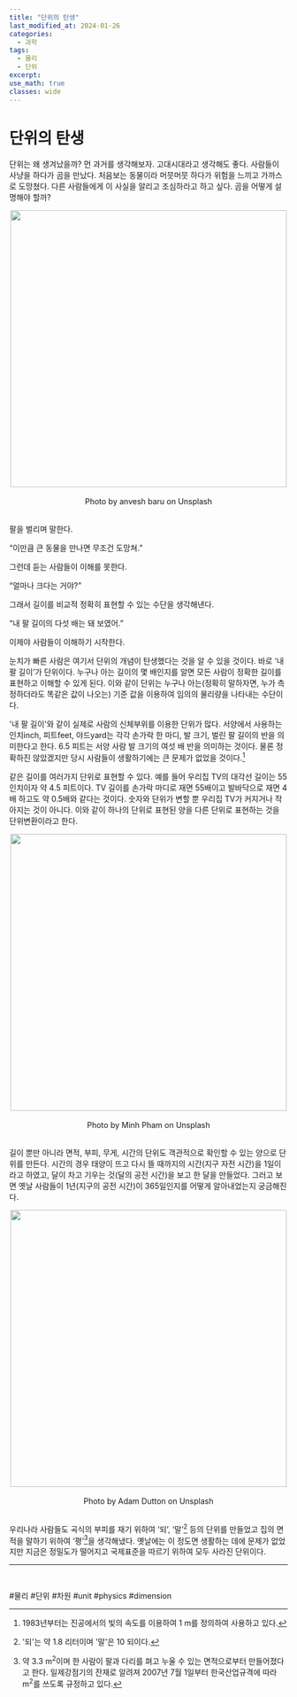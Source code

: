 ```yaml
---
title: "단위의 탄생"
last_modified_at: 2024-01-26
categories:
  - 과학
tags:
  - 물리
  - 단위
excerpt: 
use_math: true
classes: wide
---
```




# 단위의 탄생
단위는 왜 생겨났을까? 먼 과거를 생각해보자. 고대시대라고 생각해도 좋다. 사람들이 사냥을 하다가 곰을 만났다. 처음보는 동물이라 머뭇머뭇 하다가 위험을 느끼고 가까스로 도망쳤다. 다른 사람들에게 이 사실을 알리고 조심하라고 하고 싶다. 곰을 어떻게 설명해야 할까?
 

<center>
  <img src='{{"/assets/img/단위/곰.jpg" | relative_url}}' width="500"><br>
<br>
Photo by anvesh baru on Unsplash
<br>
<br>
</center>

팔을 벌리며 말한다.

“이만큼 큰 동물을 만나면 무조건 도망쳐.”

그런데 듣는 사람들이 이해를 못한다.

“얼마나 크다는 거야?”

그래서 길이를 비교적 정확히 표현할 수 있는 수단을 생각해낸다.

“내 팔 길이의 다섯 배는 돼 보였어.”

이제야 사람들이 이해하기 시작한다.

눈치가 빠른 사람은 여기서 단위의 개념이 탄생했다는 것을 알 수 있을 것이다. 바로 ‘내 팔 길이’가 단위이다. 누구나 아는 길이의 몇 배인지를 알면 모든 사람이 정확한 길이를 표현하고 이해할 수 있게 된다. 이와 같이 단위는 누구나 아는(정확히 말하자면, 누가 측정하더라도 똑같은 값이 나오는) 기준 값을 이용하여 임의의 물리량을 나타내는 수단이다.

'내 팔 길이'와 같이 실제로 사람의 신체부위를 이용한 단위가 많다. 서양에서 사용하는 인치inch, 피트feet, 야드yard는 각각 손가락 한 마디, 발 크기, 벌린 팔 길이의 반을 의미한다고 한다. 6.5 피트는 서양 사람 발 크기의 여섯 배 반을 의미하는 것이다. 물론 정확하진 않았겠지만 당시 사람들이 생활하기에는 큰 문제가 없었을 것이다.[^1]

같은 길이를 여러가지 단위로 표현할 수 있다. 예를 들어 우리집 TV의 대각선 길이는 55 인치이자 약 4.5 피트이다. TV 길이를 손가락 마디로 재면 55배이고 발바닥으로 재면 4배 하고도 약 0.5배와 같다는 것이다. 숫자와 단위가 변할 뿐 우리집 TV가 커지거나 작아지는 것이 아니다. 이와 같이 하나의 단위로 표현된 양을 다른 단위로 표현하는 것을 단위변환이라고 한다.

<center>
  <img src='{{"/assets/img/단위/TV.jpg" | relative_url}}' width="500"><br>
<br>
Photo by Minh Pham on Unsplash
<br>
<br>
</center>

길이 뿐만 아니라 면적, 부피, 무게, 시간의 단위도 객관적으로 확인할 수 있는 양으로 단위를 만든다. 시간의 경우 태양이 뜨고 다시 뜰 때까지의 시간(지구 자전 시간)을 1일이라고 하였고, 달이 차고 기우는 것(달의 공전 시간)을 보고 한 달을 만들었다. 그러고 보면 옛날 사람들이 1년(지구의 공전 시간)이 365일인지를 어떻게 알아내었는지 궁금해진다.

<center>
  <img src='{{"/assets/img/단위/달.jpg" | relative_url}}' width="500"><br>
<br>
Photo by Adam Dutton on Unsplash
<br>
<br>
</center>

우리나라 사람들도 곡식의 부피를 재기 위하여 ‘되’, ‘말’[^2] 등의 단위를 만들었고 집의 면적을 말하기 위하여 ‘평’[^3]을 생각해냈다. 옛날에는 이 정도면 생활하는 데에 문제가 없었지만 지금은 정밀도가 떨어지고 국제표준을 따르기 위하여 모두 사라진 단위이다.

---
[^1]: 1983년부터는 진공에서의 빛의 속도를 이용하여 1 m를 정의하여 사용하고 있다.
[^2]: '되'는 약 1.8 리터이며 '말'은 10 되이다.
[^3]: 약 3.3 m$^2$이며 한 사람이 팔과 다리를 펴고 누울 수 있는 면적으로부터 만들어졌다고 한다. 일제강점기의 잔재로 알려져 2007년 7월 1일부터 한국산업규격에 따라 m$^2$를 쓰도록 규정하고 있다.

​

#물리 #단위 #차원 #unit #physics #dimension
